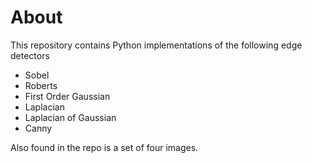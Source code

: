 # About

This repository contains Python implementations of the following edge detectors 
- Sobel
- Roberts
- First Order Gaussian
- Laplacian
- Laplacian of Gaussian
- Canny

Also found in the repo is a set of four images.
